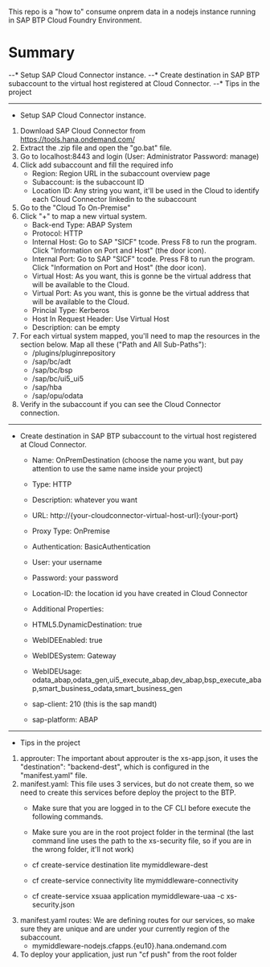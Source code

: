 This repo is a "how to" consume onprem data in a nodejs instance running in SAP BTP Cloud Foundry Environment.

# Summary
--* Setup SAP Cloud Connector instance.
--* Create destination in SAP BTP subaccount to the virtual host registered at Cloud Connector.
--* Tips in the project
__________________________________________________________________

- Setup SAP Cloud Connector instance.
1. Download SAP Cloud Connector from https://tools.hana.ondemand.com/
2. Extract the .zip file and open the "go.bat" file.
3. Go to localhost:8443 and login (User: Administrator Password: manage)
4. Click add subaccount and fill the required info
    - Region: Region URL in the subaccount overview page
    - Subaccount: is the subaccount ID
    - Location ID: Any string you want, it'll be used in the Cloud to identify each Cloud Connector linkedin to the subaccount
5. Go to the "Cloud To On-Premise"
6. Click "+" to map a new virtual system.
    - Back-end Type: ABAP System
    - Protocol: HTTP
    - Internal Host: Go to SAP "SICF" tcode. Press F8 to run the program. Click "Information on Port and Host" (the door icon).
    - Internal Port: Go to SAP "SICF" tcode. Press F8 to run the program. Click "Information on Port and Host" (the door icon).
    - Virtual Host: As you want, this is gonne be the virtual address that will be available to the Cloud.
    - Virtual Port: As you want, this is gonne be the virtual address that will be available to the Cloud.
    - Princial Type: Kerberos
    - Host In Request Header: Use Virtual Host
    - Description: can be empty
7. For each virtual system mapped, you'll need to map the resources in the section below. Map all these ("Path and All Sub-Paths"):
    - /plugins/pluginrepository	
    - /sap/bc/adt	
    - /sap/bc/bsp	
    - /sap/bc/ui5_ui5	
    - /sap/hba	
    - /sap/opu/odata
8. Verify in the subaccount if you can see the Cloud Connector connection.

__________________________________________________________________

- Create destination in SAP BTP subaccount to the virtual host registered at Cloud Connector.
    - Name: OnPremDestination (choose the name you want, but pay attention to use the same name inside your project)
    - Type: HTTP
    - Description: whatever you want
    - URL: http://{your-cloudconnector-virtual-host-url}:{your-port}
    - Proxy Type: OnPremise
    - Authentication: BasicAuthentication
    - User: your username
    - Password: your password
    - Location-ID: the location id you have created in Cloud Connector

    - Additional Properties:
    - HTML5.DynamicDestination: true
    - WebIDEEnabled: true
    - WebIDESystem: Gateway
    - WebIDEUsage: odata_abap,odata_gen,ui5_execute_abap,dev_abap,bsp_execute_abap,smart_business_odata,smart_business_gen
    - sap-client: 210 (this is the sap mandt)
    - sap-platform: ABAP
__________________________________________________________________

- Tips in the project
1. approuter: The important about approuter is the xs-app.json, it uses the "destination": "backend-dest", which is configured in the "manifest.yaml" file.
2. manifest.yaml: This file uses 3 services, but do not create them, so we need to create this services before deploy the project to the BTP.
    - Make sure that you are logged in to the CF CLI before execute the following commands.
    - Make sure you are in the root project folder in the terminal (the last command line uses the path to the xs-security file, so if you are in the wrong folder, it'll not work)

    - cf create-service destination lite mymiddleware-dest
    - cf create-service connectivity lite mymiddleware-connectivity
    - cf create-service xsuaa application mymiddleware-uaa -c xs-security.json
3. manifest.yaml routes: We are defining routes for our services, so make sure they are unique and are under your currently region of the subaccount.
    - mymiddleware-nodejs.cfapps.{eu10}.hana.ondemand.com
4. To deploy your application, just run "cf push" from the root folder
